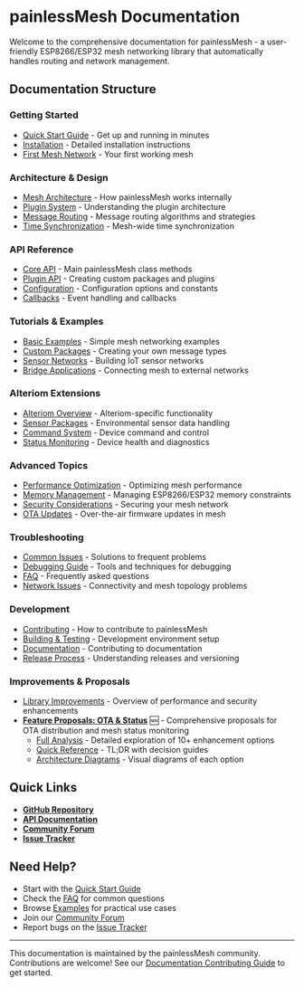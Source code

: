 # painlessMesh Documentation

Welcome to the comprehensive documentation for painlessMesh - a user-friendly ESP8266/ESP32 mesh networking library that automatically handles routing and network management.

## Documentation Structure

### Getting Started
- [Quick Start Guide](getting-started/quickstart.md) - Get up and running in minutes
- [Installation](getting-started/installation.md) - Detailed installation instructions
- [First Mesh Network](getting-started/first-mesh.md) - Your first working mesh

### Architecture & Design  
- [Mesh Architecture](architecture/mesh-architecture.md) - How painlessMesh works internally
- [Plugin System](architecture/plugin-system.md) - Understanding the plugin architecture
- [Message Routing](architecture/routing.md) - Message routing algorithms and strategies
- [Time Synchronization](architecture/time-sync.md) - Mesh-wide time synchronization

### API Reference
- [Core API](api/core-api.md) - Main painlessMesh class methods
- [Plugin API](api/plugin-api.md) - Creating custom packages and plugins
- [Configuration](api/configuration.md) - Configuration options and constants
- [Callbacks](api/callbacks.md) - Event handling and callbacks

### Tutorials & Examples
- [Basic Examples](tutorials/basic-examples.md) - Simple mesh networking examples
- [Custom Packages](tutorials/custom-packages.md) - Creating your own message types
- [Sensor Networks](tutorials/sensor-networks.md) - Building IoT sensor networks
- [Bridge Applications](tutorials/bridge-apps.md) - Connecting mesh to external networks

### Alteriom Extensions
- [Alteriom Overview](alteriom/overview.md) - Alteriom-specific functionality
- [Sensor Packages](alteriom/sensor-packages.md) - Environmental sensor data handling
- [Command System](alteriom/command-system.md) - Device command and control
- [Status Monitoring](alteriom/status-monitoring.md) - Device health and diagnostics

### Advanced Topics
- [Performance Optimization](advanced/performance.md) - Optimizing mesh performance
- [Memory Management](advanced/memory.md) - Managing ESP8266/ESP32 memory constraints
- [Security Considerations](advanced/security.md) - Securing your mesh network
- [OTA Updates](advanced/ota.md) - Over-the-air firmware updates in mesh

### Troubleshooting
- [Common Issues](troubleshooting/common-issues.md) - Solutions to frequent problems
- [Debugging Guide](troubleshooting/debugging.md) - Tools and techniques for debugging
- [FAQ](troubleshooting/faq.md) - Frequently asked questions
- [Network Issues](troubleshooting/network-issues.md) - Connectivity and mesh topology problems

### Development
- [Contributing](development/contributing.md) - How to contribute to painlessMesh
- [Building & Testing](development/building.md) - Development environment setup
- [Documentation](development/documentation.md) - Contributing to documentation
- [Release Process](development/releases.md) - Understanding releases and versioning

### Improvements & Proposals
- [Library Improvements](improvements/README.md) - Overview of performance and security enhancements
- **[Feature Proposals: OTA & Status](improvements/FEATURE_PROPOSALS.md)** 🆕 - Comprehensive proposals for OTA distribution and mesh status monitoring
  - [Full Analysis](improvements/ota-and-status-enhancements.md) - Detailed exploration of 10+ enhancement options
  - [Quick Reference](improvements/ota-status-quick-reference.md) - TL;DR with decision guides
  - [Architecture Diagrams](improvements/ota-status-architecture-diagrams.md) - Visual diagrams of each option

## Quick Links

- **[GitHub Repository](https://github.com/Alteriom/painlessMesh)**
- **[API Documentation](http://painlessmesh.gitlab.io/painlessMesh/index.html)**
- **[Community Forum](https://groups.google.com/forum/#!forum/painlessmesh-user)**
- **[Issue Tracker](https://github.com/Alteriom/painlessMesh/issues)**

## Need Help?

- Start with the [Quick Start Guide](getting-started/quickstart.md)
- Check the [FAQ](troubleshooting/faq.md) for common questions
- Browse [Examples](tutorials/basic-examples.md) for practical use cases
- Join our [Community Forum](https://groups.google.com/forum/#!forum/painlessmesh-user)
- Report bugs on the [Issue Tracker](https://github.com/Alteriom/painlessMesh/issues)

---

This documentation is maintained by the painlessMesh community. Contributions are welcome! See our [Documentation Contributing Guide](development/documentation.md) to get started.